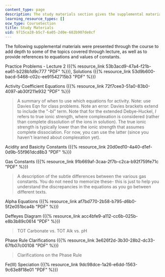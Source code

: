 ```yaml
---
content_type: page
description: The study materials section gives the supplemental material for the course.
learning_resource_types: []
ocw_type: CourseSection
title: Study Materials
uid: 9715ca28-b5c7-6a05-2d0e-682b907de8cf
---
```


The following supplemental materials were presented through the course to add depth to some of the topics covered through lecture, as well as to provide references to equations and values of constants.

Practice Problems - Lecture 2 ({{% resource_link 53b3acd9-47a4-f21b-ea61-b228b1d9c777 "PDF" %}}), Solutions ({{% resource_link 53d9b600-bacd-5468-c02c-ee91542715b3 "PDF" %}})

Activity Coefficient Equations ({{% resource_link 72f7cee3-51a0-83b0-4097-ab30f211e932 "PDF" %}})

> A summary of when to use which equations for activity. Note: use Davies Eqn for class problems. Note an error: Davies brackets extend to include the "-bI" term. Note that for the extended Debye-Huckel, _I_ refers to true ionic strength, where complexation is considered (rather than complete dissolution of the ions in solution). The true ionic strength is typically lower than the ionic strength that assumes complete dissociation. For now, you can use the latter (since you haven't learned about complexation yet).

Acidity and Basicity Constants ({{% resource_link 20d0ed10-4a40-d1ef-0d9b-55f961dcd8b3 "PDF" %}})

Gas Constants ({{% resource_link 91b669af-3caa-2f7b-c2ca-b92f759fe71c "PDF" %}})

> A description of the subtle differences between the various gas constants. You do not need to memorize these- this is just to help you understand the discrepancies in the equations as you go between different texts.

Alpha Equations ({{% resource_link af7bd770-2b58-b795-d6b0-5f2e051bca4b "PDF" %}})

Deffeyes Diagram ({{% resource_link acc4bfe9-a112-cc6b-025b-e8b3b89c0614 "PDF" %}})

> TOT Carbonate vs. TOT Alk vs. pH

Phase Rule Clarifications ({{% resource_link 3e626f2d-3b30-28b2-dc33-67fb07c00108 "PDF" %}})

> Clarifications on the Phase Rule

Fe(III) Speciation ({{% resource_link 9dc98dce-1a26-e6dd-1563-9c63e8f18e01 "PDF" %}})